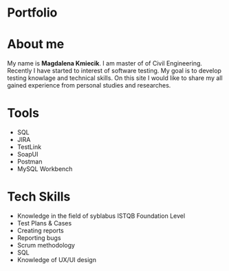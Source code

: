 # Portfolio
# About me
My name is **Magdalena Kmiecik**. I am master of of Civil Engineering. Recently I have started to interest of software testing. My goal is to develop testing knowlage and technical skills. On this site I would like to share my all gained experience from personal studies and researches.
# Tools
* SQL
* JIRA
* TestLink
* SoapUI
* Postman
* MySQL Workbench
# Tech Skills
* Knowledge in the field of syblabus ISTQB Foundation Level
* Test Plans & Cases
* Creating reports
* Reporting bugs
* Scrum methodology
* SQL
* Knowledge of UX/UI design
